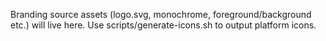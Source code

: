 Branding source assets (logo.svg, monochrome, foreground/background etc.) will live here. Use scripts/generate-icons.sh to output platform icons.
